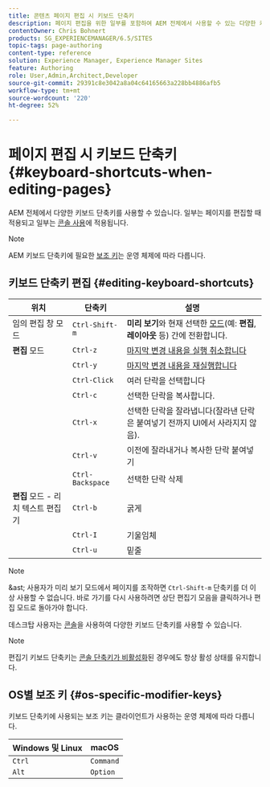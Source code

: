 ```yaml
---
title: 콘텐츠 페이지 편집 시 키보드 단축키
description: 페이지 편집을 위한 일부를 포함하여 AEM 전체에서 사용할 수 있는 다양한 키보드 단축키
contentOwner: Chris Bohnert
products: SG_EXPERIENCEMANAGER/6.5/SITES
topic-tags: page-authoring
content-type: reference
solution: Experience Manager, Experience Manager Sites
feature: Authoring
role: User,Admin,Architect,Developer
source-git-commit: 29391c8e3042a8a04c64165663a228bb4886afb5
workflow-type: tm+mt
source-wordcount: '220'
ht-degree: 52%

---
```


# 페이지 편집 시 키보드 단축키{#keyboard-shortcuts-when-editing-pages}

AEM 전체에서 다양한 키보드 단축키를 사용할 수 있습니다. 일부는 페이지를 편집할 때 적용되고 일부는 [콘솔 사용](/help/sites-authoring/keyboard-shortcuts.md)에 적용됩니다.

>[!NOTE]
>
>AEM 키보드 단축키에 필요한 [보조 키](/help/sites-authoring/page-authoring-keyboard-shortcuts.md#os-specific-modifier-keys)는 운영 체제에 따라 다릅니다.

## 키보드 단축키 편집 {#editing-keyboard-shortcuts}

| 위치 | 단축키 | 설명 |
|---|---|---|
| 임의 편집 창 모드 | `Ctrl-Shift-m` | **미리 보기**&#x200B;와 현재 선택한 [모드](/help/sites-authoring/author-environment-tools.md#page-modes)</a>(예: **편집**, **레이아웃** 등) 간에 전환합니다. |
| **편집** 모드 | `Ctrl-z` | [마지막 변경 내용을 실행 취소합니다](/help/sites-authoring/editing-content.md#undoing-and-redoing-page-edits) |
|  | `Ctrl-y` | [마지막 변경 내용을 재실행합니다](/help/sites-authoring/editing-content.md#undoing-and-redoing-page-edits) |
|  | `Ctrl-Click` | 여러 단락을 선택합니다 |
|  | `Ctrl-c` | 선택한 단락을 복사합니다. |
|  | `Ctrl-x` | 선택한 단락을 잘라냅니다(잘라낸 단락은 붙여넣기 전까지 UI에서 사라지지 않음). |
|  | `Ctrl-v` | 이전에 잘라내거나 복사한 단락 붙여넣기 |
|  | `Ctrl-Backspace` | 선택한 단락 삭제 |
| **편집** 모드 - 리치 텍스트 편집기 | `Ctrl-b` | 굵게 |
|  | `Ctrl-I` | 기울임체 |
|  | `Ctrl-u` | 밑줄 |

>[!NOTE]
>
>&amp;ast; 사용자가 미리 보기 모드에서 페이지를 조작하면 `Ctrl-Shift-m` 단축키를 더 이상 사용할 수 없습니다. 바로 가기를 다시 사용하려면 상단 편집기 모음을 클릭하거나 편집 모드로 돌아가야 합니다.

데스크탑 사용자는 [콘솔](/help/sites-authoring/keyboard-shortcuts.md)을 사용하여 다양한 키보드 단축키를 사용할 수 있습니다.

>[!NOTE]
>
편집기 키보드 단축키는 [콘솔 단축키가 비활성화](/help/sites-authoring/keyboard-shortcuts.md#deactivating-keyboard-shortcuts)된 경우에도 항상 활성 상태를 유지합니다.

## OS별 보조 키 {#os-specific-modifier-keys}

키보드 단축키에 사용되는 보조 키는 클라이언트가 사용하는 운영 체제에 따라 다릅니다.

| Windows 및 Linux | macOS |
|---|---|
| `Ctrl` | `Command` |
| `Alt` | `Option` |
